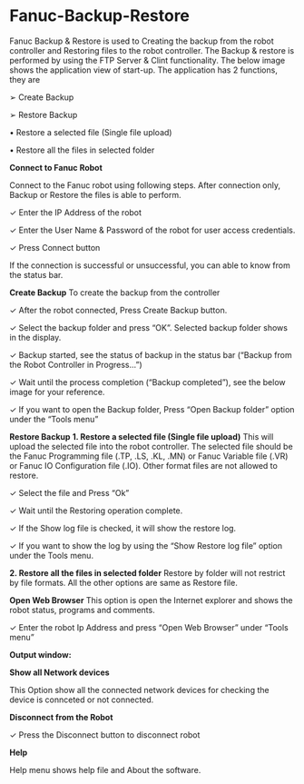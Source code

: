 # Fanuc-Backup-Restore

Fanuc Backup & Restore is used to Creating the backup from the robot controller and Restoring files to the robot controller. The Backup & restore is performed by using the FTP Server & Clint functionality. The below image shows the application view of start-up. The application has 2 functions, they are

➢ Create Backup

➢ Restore Backup

• Restore a selected file (Single file upload)

• Restore all the files in selected folder


**Connect to Fanuc Robot**

Connect to the Fanuc robot using following steps. After connection only, Backup or Restore the files is able to perform.

✓ Enter the IP Address of the robot

✓ Enter the User Name & Password of the robot for user access credentials.

✓ Press Connect button

If the connection is successful or unsuccessful, you can able to know from the status bar.


**Create Backup**
To create the backup from the controller

✓ After the robot connected, Press Create Backup button.

✓ Select the backup folder and press “OK”. Selected backup folder shows in the display.

✓ Backup started, see the status of backup in the status bar (“Backup from the Robot Controller in Progress...”)

✓ Wait until the process completion (“Backup completed”), see the below image for your reference.

✓ If you want to open the Backup folder, Press “Open Backup folder” option under the “Tools menu”


**Restore Backup**
**1. Restore a selected file (Single file upload)**
This will upload the selected file into the robot controller. The selected file should be the Fanuc Programming file (.TP, .LS, .KL, .MN) or Fanuc Variable file (.VR) or Fanuc IO Configuration file (.IO). Other format files are not allowed to restore.

✓ Select the file and Press “Ok”

✓ Wait until the Restoring operation complete.

✓ If the Show log file is checked, it will show the restore log.

✓ If you want to show the log by using the “Show Restore log file” option under the Tools menu.

**2. Restore all the files in selected folder**
Restore by folder will not restrict by file formats. All the other options are same as Restore file.


**Open Web Browser**
This option is open the Internet explorer and shows the robot status, programs and comments.

✓ Enter the robot Ip Address and press “Open Web Browser” under “Tools menu”


**Output window:**

**Show all Network devices**

This Option show all the connected network devices for checking the device is connceted or not connected.


**Disconnect from the Robot**

✓ Press the Disconnect button to disconnect robot


**Help**

Help menu shows help file and About the software.

